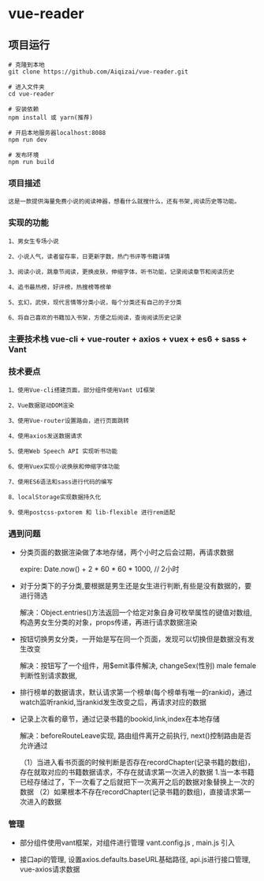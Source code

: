 # vue-reader

## 项目运行
```
# 克隆到本地
git clone https://github.com/Aiqizai/vue-reader.git

# 进入文件夹
cd vue-reader

# 安装依赖
npm install 或 yarn(推荐)

# 开启本地服务器localhost:8088
npm run dev

# 发布环境
npm run build
```


### 项目描述
```
这是一款提供海量免费小说的阅读神器，想看什么就搜什么，还有书架,阅读历史等功能。
```

### 实现的功能
```
1、男女生专场小说

2、小说人气，读者留存率，日更新字数，热门书评等书籍详情

3、阅读小说，跳章节阅读，更换皮肤，伸缩字体，听书功能，记录阅读章节和阅读历史

4、追书最热榜，好评榜，热搜榜等榜单

5、玄幻，武侠，现代言情等分类小说，每个分类还有自己的子分类

6、将自己喜欢的书籍加入书架，方便之后阅读，查询阅读历史记录

```
### 主要技术栈 vue-cli + vue-router + axios + vuex + es6 + sass + Vant

### 技术要点
```
1、使用Vue-cli搭建页面，部分组件使用Vant UI框架

2、Vue数据驱动DOM渲染

3、使用Vue-router设置路由，进行页面跳转

4、使用axios发送数据请求 

5、使用Web Speech API 实现听书功能

6、使用Vuex实现小说换肤和伸缩字体功能

7、使用ES6语法和sass进行代码的编写

8、localStorage实现数据持久化

9、使用postcss-pxtorem 和 lib-flexible 进行rem适配
```

### 遇到问题
+ 分类页面的数据渲染做了本地存储，两个小时之后会过期，再请求数据

   expire: Date.now() + 2 * 60 * 60 * 1000,  // 2小时

+ 对于分类下的子分类,要根据是男生还是女生进行判断,有些是没有数据的，要进行筛选

  解决：Object.entries()方法返回一个给定对象自身可枚举属性的键值对数组,构造男女生分类的对象，props传递，再进行请求数据渲染

+ 按钮切换男女分类，一开始是写在同一个页面，发现可以切换但是数据没有发生改变

  解决：按钮写了一个组件，用$emit事件解决, changeSex(性别) male female 判断性别请求数据, 

+ 排行榜单的数据请求，默认请求第一个榜单(每个榜单有唯一的rankid)，通过watch监听rankid,当rankid发生改变之后，再请求对应的数据

+ 记录上次看的章节，通过记录书籍的bookid,link,index在本地存储

    解决：beforeRouteLeave实现, 路由组件离开之前执行, next()控制路由是否允许通过

   （1）当进入看书页面的时候判断是否存在recordChapter(记录书籍的数组)，存在就取对应的书籍数据请求，不存在就请求第一次进入的数据
        1.当一本书籍已经存储过了，下一次看了之后就把下一次离开之后的数据对象替换上一次的数据
   （2）如果根本不存在recordChapter(记录书籍的数组)，直接请求第一次进入的数据

### 管理
+  部分组件使用vant框架，对组件进行管理 vant.config.js , main.js 引入

+  接口api的管理, 设置axios.defaults.baseURL基础路径, api.js进行接口管理, vue-axios请求数据
